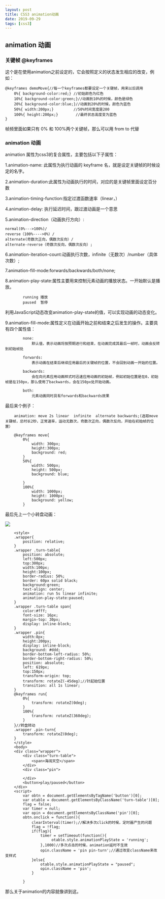 ```yaml
---
layout: post
title: CSS3 animation动画
date: 2019-09-29
tags: [css3]
---
```


## animation 动画

### 关键帧 @keyframes

这个是在使用animation之前设定的，它会按照定义的状态发生相应的改变，例如：
	
	@keyframes demoMove{//每一个keyframes都要设定一个关键帧，用来以后调用
		0%{ background-color:red;} //初始颜色为红色
		10%{ background-color:green;}//动画到10%的时候，颜色是绿色
		20%{ background-color:blue;}//动画到20%的时候，颜色为蓝色
		50%{ width:200px;}         //50%时间宽度是200
		100%{ height:200px;}		//最终状态高度变为蓝色
	}

帧频里面如果只有 0% 和 100%两个关键帧，那么可以用 from to 代替

### animation 动画

animation 属性为css3的复合属性，主要包括以下子属性：

1.animation-name:  此属性为执行动画的 keyframe 名，就是设定关键帧的时候设定的名字。

2.animation-duration:此属性为动画执行的时间，对应的是关键帧里面设定百分数

3.animation-timing-function:指定过渡函数速率（linear，）

4.animation-delay: 执行延迟时间，跟过渡动画是一个意思

5.animation-direction（动画执行方向）:

	normal(0%--->100%)/
	reverse（100%---->0%）/
	alternate(奇数次正向，偶数次反向）/
	alternate-reverse（奇数次反向，偶数次反向）; 

6.animation-iteration-count:动画执行次数，infinite（无数次）/number（具体次数）;

7.animation-fill-mode:forwards/backwards/both/none;

8.animation-play-state:属性主要用来控制元素动画的播放状态。一开始默认是播放。

			running 播放
			paused  暂停

利用JavaScript动态改变animation-play-state的值，可以实现动画的动态变化。
			
9.animation-fill-mode:属性定义在动画开始之前和结束之后发生的操作。主要具有四个属性值：

			none:
				默认值，表示动画将按预期进行和结束，在动画完成其最后一帧时，动画会反转到初始帧处
				
			forwards:
			    表示动画在结束后继续应用最后的关键帧的位置，不会回到动画一开始的位置。
				
			backwards:
			    会在向元素应用动画样式时迅速应用动画的初始帧，例如初始位置是在0，初始帧是在150px，那么使用了backwards，会在150px处开始动画。
				
			both:
			    元素动画同时具有forwards和backwards效果

最后来个例子：

		animation: move 2s linear  infinite  alternate backwards;(选取move关键帧，总时长2秒，正常速率，运动无数次，奇数次正向，偶数次反向，开始在初始帧的位置）
		
		@keyframes move{
			0%{
				width: 300px;
				height:300px;
				background: red;
			}
			50%{
				width: 500px;
				height: 500px;
				background: blue;
				
			}
			100%{
				width: 1000px;
				height: 1000px;
				background: yellow;
			}

最后先上一个小转盘动画：

<img src="http://outu8mec9.bkt.clouddn.com/css16.PNG">

		<style>
		.wrapper{
			position: relative;
		}
		.wrapper .turn-table{
			position: absolute;
			left:500px;
			top:300px;
			width:100px;
			height:100px;
			border-radius: 50%;
			border: 60px solid black;
			background:green;
			text-align: center;
			animation: run 5s linear infinite;
			animation-play-state:paused;
		}
		.wrapper .turn-table span{
			color:#fff;
			font-size: 16px;
			margin-top: 30px;
			display: inline-block;
		}
		.wrapper .pin{
			width:8px;
			height:200px;
			display: inline-block;
			background: #ddd;
			border-bottom-left-radius: 50%;
			border-bottom-right-radius: 50%;
			position: absolute;
			left: 619px;
			top:150px;
			transform-origin: top;
			transform: rotateZ(-45deg);//针起始位置
			transition: all 1s linear;
		}
		@keyframes run{
			0%{
				transform: rotateZ(0deg);
			}
			100%{
				transform: rotateZ(360deg);
			}
		}//转盘转动
		.wrapper .pin-turn{
			transform: rotateZ(0deg);
		}
		</style>
		<body>
		<div class="wrapper">
			<div class="turn-table">
				<span>海阔天空</span>
			</div>
			<div class="pin">

			</div>
			<button>play/paused</button>
		</div>
		<script>
			var obtn = document.getElementsByTagName('button')[0];
			var otable = document.getElementsByClassName('turn-table')[0];
			flag = false;
			var timer = null;
			var opin = document.getElementsByClassName('pin')[0];
			obtn.onclick = function(){
				clearInterval(timer);//解决多次click的时候，定时器产生的问题
				flag = !flag;
				if(flag){
					timer = setTimeout(function(){
						 otable.style.animationPlayState = 'running';
					},1000)//多次点击的时候，animation延时不生效
					opin.className = 'pin pin-turn';//通过改变className来改变样式
				}else{
					otable.style.animationPlayState = "paused";
					opin.className = 'pin';
				}

			}


那么关于animation的内容就像讲到这。












